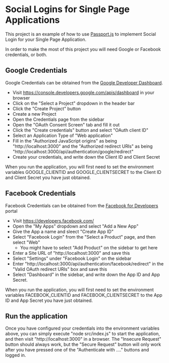 # Social Logins for Single Page Applications

This project is an example of how to use [Passport.js](http://passportjs.org) to implement Social Login for your Single Page Application.

In order to make the most of this project you will need Google or Facebook credentials, or both.

## Google Credentials
Google Credentials can be obtained from the [Google Developer Dashboard](https://console.developers.google.com/apis/dashboard).

* Visit https://console.developers.google.com/apis/dashboard in your browser
* Click on the "Select a Project" dropdown in the header bar
* Click the "Create Project" button
* Create a new Project
* Open the Credentials page from the sidebar
* Open the "OAuth Consent Screen" tab and fill it out
* Click the "Create credentials" button and select "OAuth client ID"
* Select an Application Type of "Web application"
* Fill in the "Authorized JavaScript origins" as being "http://localhost:3000" and the "Authorized redirect URIs" as being "http://localhost:3000/api/authentication/google/redirect"
* Create your credentials, and write down the Client ID and Client Secret

When you run the application, you will first need to set the environment variables GOOGLE_CLIENTID and GOOGLE_CLIENTSECRET to the Client ID and Client Secret you have just obtained.

## Facebook Credentials

Facebook Credentials can be obtained from the [Facebook for Developers](https://developers.facebook.com/) portal

* Visit https://developers.facebook.com/
* Open the "My Apps" dropdown and select "Add a New App"
* Give the App a name and sleect "Create App ID"
* Select "Facebook Login" from the "Select a Product" page, and then select "Web"
  * You might have to select "Add Product" on the sidebar to get here
* Enter a Site URL of "http://localhost:3000" and save this
* Select "Settings" under "Facebook Login" on the sidebar
* Enter "http://localhost:3000/api/authentication/facebook/redirect" in the "Valid OAuth redirect URIs" box and save this
* Select "Dashboard" in the sidebar, and write down the App ID and App Secret.

When you run the application, you will first need to set the environment variables FACEBOOK_CLIENTID and FACEBOOK_CLIENTSECRET to the App ID and App Secret you have just obtained.

## Run the application

Once you have configured your credentials into the environment variables above, you can simply execute "node src/index.js" to start the application, and then visit "http://localhost:3000" in a browser.
The "Insecure Request" button should always work, but the "Secure Request" button will only work after you have pressed one of the "Authenticate with ...." buttons and logged in.
